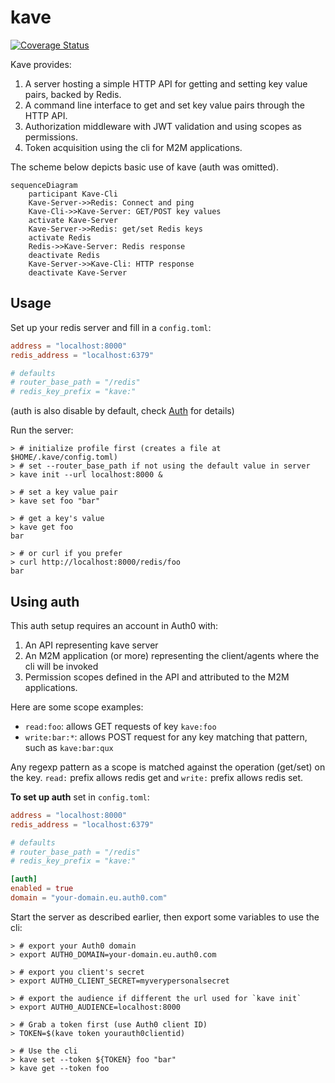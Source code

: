 # kave

[![Coverage Status](https://coveralls.io/repos/github/pdcalado/kave/badge.svg)](https://coveralls.io/github/pdcalado/kave)

Kave provides:

1. A server hosting a simple HTTP API for getting and setting key value pairs, backed by Redis.
2. A command line interface to get and set key value pairs through the HTTP API.
3. Authorization middleware with JWT validation and using scopes as permissions.
4. Token acquisition using the cli for M2M applications.

The scheme below depicts basic use of kave (auth was omitted).

```mermaid
sequenceDiagram
    participant Kave-Cli
    Kave-Server->>Redis: Connect and ping
    Kave-Cli->>Kave-Server: GET/POST key values
    activate Kave-Server
    Kave-Server->>Redis: get/set Redis keys
    activate Redis
    Redis->>Kave-Server: Redis response
    deactivate Redis
    Kave-Server->>Kave-Cli: HTTP response
    deactivate Kave-Server
```

## Usage

Set up your redis server and fill in a `config.toml`:

```toml
address = "localhost:8000"
redis_address = "localhost:6379"

# defaults
# router_base_path = "/redis"
# redis_key_prefix = "kave:"
```

(auth is also disable by default, check [Auth](#using-auth) for details)

Run the server:

```console
> # initialize profile first (creates a file at $HOME/.kave/config.toml)
> # set --router_base_path if not using the default value in server
> kave init --url localhost:8000 &

> # set a key value pair
> kave set foo "bar"

> # get a key's value 
> kave get foo
bar

> # or curl if you prefer
> curl http://localhost:8000/redis/foo
bar
```

## Using auth

This auth setup requires an account in Auth0 with:

1. An API representing kave server
2. An M2M application (or more) representing the client/agents where the cli will be invoked
3. Permission scopes defined in the API and attributed to the M2M applications.

Here are some scope examples:

* `read:foo`: allows GET requests of key `kave:foo`
* `write:bar:*`: allows POST request for any key matching that pattern, such as `kave:bar:qux`

Any regexp pattern as a scope is matched against the operation (get/set) on the key. `read:` prefix allows redis get and `write:` prefix allows redis set.

**To set up auth** set in `config.toml`:

```toml
address = "localhost:8000"
redis_address = "localhost:6379"

# defaults
# router_base_path = "/redis"
# redis_key_prefix = "kave:"

[auth]
enabled = true
domain = "your-domain.eu.auth0.com"
```

Start the server as described earlier, then export some variables to use the cli:

```console
> # export your Auth0 domain
> export AUTH0_DOMAIN=your-domain.eu.auth0.com

> # export you client's secret
> export AUTH0_CLIENT_SECRET=myverypersonalsecret

> # export the audience if different the url used for `kave init`
> export AUTH0_AUDIENCE=localhost:8000

> # Grab a token first (use Auth0 client ID)
> TOKEN=$(kave token yourauth0clientid)

> # Use the cli
> kave set --token ${TOKEN} foo "bar"
> kave get --token foo
```

